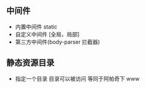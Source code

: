 ## 中间件

- 内置中间件 static
- 自定义中间件 [全局，局部]
- 第三方中间件(body-parser 拦截器)

## 静态资源目录

- 指定一个目录 目录可以被访问 等同于阿帕奇下 www
